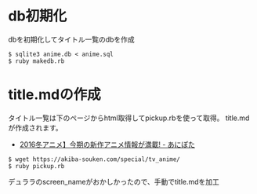 # db初期化

dbを初期化してタイトル一覧のdbを作成

```
$ sqlite3 anime.db < anime.sql
$ ruby makedb.rb
```

# title.mdの作成

タイトル一覧は下のページからhtml取得してpickup.rbを使って取得。
title.mdが作成されます。

* [2016冬アニメ】今期の新作アニメ情報が満載! - あにぽた](https://akiba-souken.com/special/tv_anime/)

```
$ wget https://akiba-souken.com/special/tv_anime/
$ ruby pickup.rb
```

デュララのscreen_nameがおかしかったので、手動でtitle.mdを加工
